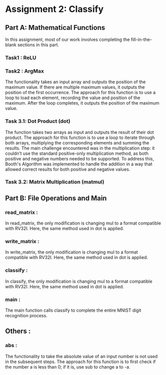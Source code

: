 # Assignment 2: Classify

## Part A: Mathematical Functions
In this assignment, most of our work involves completing the fill-in-the-blank sections in this part.
### Task1 : ReLU

### Task2 : ArgMax 
The functionality takes an input array and outputs the position of the maximum value. If there are multiple maximum values, it outputs the position of the first occurrence. The approach for this function is to use a loop to load each element, recording the value and position of the maximum. After the loop completes, it outputs the position of the maximum value.

### Task 3.1: Dot Product (dot)
The function takes two arrays as input and outputs the result of their dot product. The approach for this function is to use a loop to iterate through both arrays, multiplying the corresponding elements and summing the results. The main challenge encountered was in the multiplication step: it couldn’t use the standard positive-only multiplication method, as both positive and negative numbers needed to be supported. To address this, Booth's Algorithm was implemented to handle the addition in a way that allowed correct results for both positive and negative values.

### Task 3.2: Matrix Multiplication (matmul)

## Part B: File Operations and Main
### read_matrix : 
In read_matrix, the only modification is changing mul to a format compatible with RV32I. Here, the same method used in dot is applied.

### write_matrix : 
In write_matrix, the only modification is changing mul to a format compatible with RV32I. Here, the same method used in dot is applied.

### classify : 
In classify, the only modification is changing mul to a format compatible with RV32I. Here, the same method used in dot is applied.

### main : 
The main function calls classify to complete the entire MNIST digit recognition process.

## Others :
### abs : 
The functionality to take the absolute value of an input number is not used in the subsequent steps. The approach for this function is to first check if the number a is less than 0; if it is, use sub to change a to -a.
